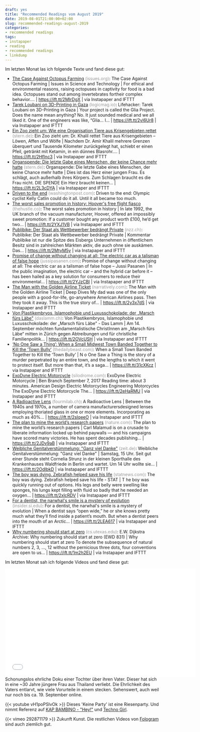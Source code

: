 ```yaml
---
draft: yes
title: "Recommended Readings vom August 2019"
date: 2019-08-01T21:00:00+02:00
slug: recommended-readings-august-2019
categories:
- recommended readings
tags:
- instapaper
- reading
- recommended readings
- linkdump
---
```


Im letzten Monat las ich folgende Texte und fand diese gut:

- [The Case Against Octopus Farming](https://issues.org/the-case-against-octopus-farming/) <span style="color: #999999;">(issues.org)</span>: The Case Against Octopus Farming | Issues in Science and Technology | For ethical and environmental reasons, raising octopuses in captivity for food is a bad idea. Octopuses stand out among invertebrates fortheir complex behavior.… | https://ift.tt/2MIrDgX | via Instapaper and IFTTT
- [Tarek Loubani on 3D-Printing in Gaza](https://logicmag.io/bodies/tarek-loubani-on-3d-printing-in-gaza/) <span style="color: #999999;">(logicmag.io)</span>: Lifehacker: Tarek Loubani on 3D-Printing in Gaza | Your project is called the Glia Project. Does the name mean anything? No. It just sounded medical and we all liked it. One of the engineers was like, “Glia… I… | https://ift.tt/2yl6Ur8 | via Instapaper and IFTTT
- [Ein Zoo zieht um: Wie eine Organisation Tiere aus Krisengebieten rettet](https://www.stern.de/panorama/weltgeschehen/ein-zoo-zieht-um--wie-eine-organisation-tiere-aus-krisengebieten-rettet-8837198.html) <span style="color: #999999;">(stern.de)</span>: Ein Zoo zieht um: Dr. Khalil rettet Tiere aus Krisengebieten – Löwen, Affen und Wölfe | Nachdem Dr. Amir Khalil mehrere Grenzen überquert und Tausende Kilometer zurückgelegt hat, schiebt er einen Pfeil, getränkt mit Ketamin, in ein dünnes Blasrohr.… | https://ift.tt/2HfInc3 | via Instapaper and IFTTT
- [Organspende: Die letzte Gabe eines Menschen, der keine Chance mehr hatte](https://www.stern.de/gesundheit/organspende--die-letzte-gabe-eines-menschen--der-keine-chance-mehr-hatte-8698856.html) <span style="color: #999999;">(stern.de)</span>: Organspende: Die letzte Gabe eines Menschen, der keine Chance mehr hatte | Dies ist das Herz einer jungen Frau. Es schlägt, auch außerhalb ihres Körpers. Zum Schlagen braucht es die Frau nicht. DIE SPENDE Ein Herz braucht keinen… | https://ift.tt/2L3cDYA | via Instapaper and IFTTT
- [Driven to the end](https://www.washingtonpost.com/sports/2019/07/29/kelly-catlin-death-cyclist/) <span style="color: #999999;">(washingtonpost.com)</span>: Driven to the end: Olympic cyclist Kelly Catlin could do it all. Until it all became too much.
- [The worst sales promotion in history: Hoover's free flight fiasco](https://thehustle.co/the-worst-sales-promotion-in-history/) <span style="color: #999999;">(thehustle.co)</span>: The worst sales promotion in history | In late 1992, the UK branch of the vacuum manufacturer, Hoover, offered an impossibly sweet promotion: If a customer bought any product worth £100, he’d get two… | https://ift.tt/2YXJ1VB | via Instapaper and IFTTT
- [Publibike: Der Staat als Wettbewerber bedrängt Private](https://www.nzz.ch/meinung/publibike-der-staat-als-wettbewerber-bedraengt-private-ld.1435416) <span style="color: #999999;">(nzz.ch)</span>: Publibike: Der Staat als Wettbewerber bedrängt Private | Kommentar Publibike ist nur die Spitze des Eisbergs Unternehmen in öffentlichem Besitz sind in zahlreichen Märkten aktiv, die auch ohne sie auskämen. Das… | https://ift.tt/2MtyM5y | via Instapaper and IFTTT
- [Promise of change without changing at all: The electric car as a talisman of false hope](https://www.jussipasanen.com/electric-cars-promise-change-without-changing/) <span style="color: #999999;">(jussipasanen.com)</span>: Promise of change without changing at all: The electric car as a talisman of false hope – Jussi Pasanen | In the public imagination, the electric car – and the hybrid car before it – has been hailed as a key solution for consumers to reduce their environmental… | https://ift.tt/2YJzCBI | via Instapaper and IFTTT
- [The Man with the Golden Airline Ticket](https://narratively.com/the-man-with-the-golden-airline-ticket/) <span style="color: #999999;">(narratively.com)</span>: The Man with the Golden Airline Ticket | Deep Dives My dad was one of the only people with a good-for-life, go-anywhere American Airlines pass. Then they took it away. This is the true story of… | https://ift.tt/2y3x7dS | via Instapaper and IFTTT
- [Von Plastikembryos, Islamophobie und Luxusschokolade: der „Marsch fürs Läbe"](https://daslamm.ch/von-plastikembryos-islamophobie-und-luxusschokolade-der-marsch-fuers-laebe/) <span style="color: #999999;">(daslamm.ch)</span>: Von Plastikembryos, Islamophobie und Luxusschokolade: der „Marsch fürs Läbe" - Das Lamm | Am 14. September möchten fundamentalistische ChristInnen am „Marsch fürs Läbe“ mitten in Zürich gegen Abtreibungen und für christliche Familienpolitik… | https://ift.tt/2OVcUSH | via Instapaper and IFTTT
- [‘No One Saw a Thing’: When a Small Midwest Town Banded Together to Kill the ‘Town Bully’](https://www.thedailybeast.com/no-one-saw-a-thing-when-a-small-midwest-town-banded-together-to-kill-the-town-bully) <span style="color: #999999;">(thedailybeast.com)</span>: When a Small Town Banded Together to Kill the ‘Town Bully’ | N o One Saw a Thing is the story of a murder perpetrated by an entire town, and the lengths to which it went to protect itself. But more than that, it’s a saga… | https://ift.tt/31cXKcz | via Instapaper and IFTTT
- [ExoDyne Electric Motorcycle](https://silodrome.com/exodyne-electric-motorcycle/) <span style="color: #999999;">(silodrome.com)</span>: ExoDyne Electric Motorcycle | Ben Branch September 7, 2017 Reading time: about 3 minutes. American Design Electric Motorcycles Engineering Motorcycles The ExoDyne Electric Motorcycle The… | https://ift.tt/2eHaRMU | via Instapaper and IFTTT
- [A Radioactive Lens](https://www.fourmilab.ch/documents/radiation/lens/) <span style="color: #999999;">(fourmilab.ch)</span>: A Radioactive Lens | Between the 1940s and 1970s, a number of camera manufacturersdesigned lenses employing thoriated glass in one or more elements. Incorporating as much as 40%… | https://ift.tt/2sIqeeO | via Instapaper and IFTTT
- [The plan to mine the world’s research papers](https://www.nature.com/articles/d41586-019-02142-1?error=cookies_not_supported&amp;code=10c33c87-c37e-4bff-b29d-9b9642ad086c) <span style="color: #999999;">(nature.com)</span>: The plan to mine the world’s research papers | Carl Malamud is on a crusade to liberate information locked up behind paywalls — and his campaigns have scored many victories. He has spent decades publishing… | https://ift.tt/2JDv9aB | via Instapaper and IFTTT
- [Weibliche Genitalverstümmelung: "Ganz viel Danke"](https://www.zeit.de/zeit-magazin/2019/30/weibliche-genitalverstuemmelung-beschneidung-frauen-klinik) <span style="color: #999999;">(zeit.de)</span>: Weibliche Genitalverstümmelung: "Ganz viel Danke" | Samstag, 15 Uhr. Seit gut einer Stunde steht Cornelia Strunz in der kleinen Sporthalle des Krankenhauses Waldfriede in Berlin und wartet. Um 14 Uhr wollte sie… | https://ift.tt/2OdlbkD | via Instapaper and IFTTT
- [The boy was dying. Zebrafish helped save his life](https://www.statnews.com/2019/07/01/precision-medicine-zebrafish-helped-save-boys-life/) <span style="color: #999999;">(statnews.com)</span>: The boy was dying. Zebrafish helped save his life - STAT | T he boy was quickly running out of options. His legs and belly were swelling like sponges, his lungs kept filling with fluid so badly that he needed an oxygen… | https://ift.tt/2xlcRDV | via Instapaper and IFTTT
- [For a dentist, the narwhal's smile is a mystery of evolution](https://insider.si.edu/2012/04/for-dentist-the-narwhals-smile-is-a-mystery-of-evolution/) <span style="color: #999999;">(insider.si.edu)</span>: For a dentist, the narwhal's smile is a mystery of evolution | When a dentist says “open wide,” he or she knows pretty much what they’ll find inside a patient’s mouth. But when a dentist peers into the mouth of an Arctic… | https://ift.tt/2LEA617 | via Instapaper and IFTTT
- [Why numbering should start at zero](https://www.cs.utexas.edu/users/EWD/transcriptions/EWD08xx/EWD831.html) <span style="color: #999999;">(cs.utexas.edu)</span>: E.W. Dijkstra Archive: Why numbering should start at zero (EWD 831) | Why numbering should start at zero To denote the subsequence of natural numbers 2, 3, ..., 12 without the pernicious three dots, four conventions are open to us… | https://ift.tt/1m2h2EU | via Instapaper and IFTTT

Im letzten Monat sah ich folgende Videos und fand diese gut:

<iframe src='//tp.srgssr.ch/p/srf/embed?urn=urn:srf:video:b6275554-f9df-4a7f-8688-c2099754b709&start=' allowfullscreen width='624' height='351' frameborder='0' name='Mein alter Vater liebt junge Thai' allow="geolocation *; autoplay; encrypted-media"></iframe>
Schonungslos ehrliche Doku einer Tochter über ihren Vater.
Dieser hat sich in eine ~30 Jahre jüngere Frau aus Thailand verliebt.
Die Ehrlichkeit des Vaters entlarvt, wie viele Vorurteile in einem stecken.
Sehenswert, auch weil nur noch bis ca. 19. September online.

{{<  youtube vH1poPSIvOk >}}
Dieses 'Keine Party' ist eine Riesenparty.
Und nimmt Referenz auf [KAP BAMBINO - "Hey!"](https://www.youtube.com/watch?v=FRHsIAj9QaA) und [Techno Girl](https://www.youtube.com/watch?v=Xc_ulNyLMI4).

{{< vimeo 292871179 >}}
Zukunft Kunst.
Die restlichen Videos von [Fologram](https://vimeo.com/fologram) sind auch ziemlich gut.
